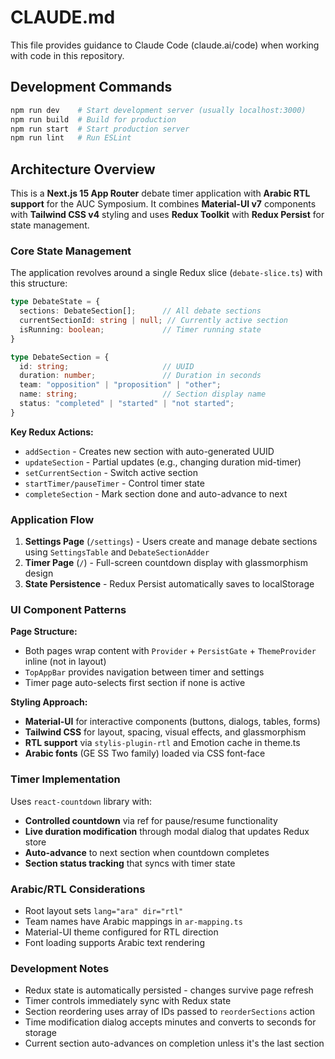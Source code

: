 # CLAUDE.md

This file provides guidance to Claude Code (claude.ai/code) when working with code in this repository.

## Development Commands

```bash
npm run dev    # Start development server (usually localhost:3000)
npm run build  # Build for production
npm run start  # Start production server
npm run lint   # Run ESLint
```

## Architecture Overview

This is a **Next.js 15 App Router** debate timer application with **Arabic RTL support** for the AUC Symposium. It combines **Material-UI v7** components with **Tailwind CSS v4** styling and uses **Redux Toolkit** with **Redux Persist** for state management.

### Core State Management

The application revolves around a single Redux slice (`debate-slice.ts`) with this structure:

```typescript
type DebateState = {
  sections: DebateSection[];      // All debate sections
  currentSectionId: string | null; // Currently active section
  isRunning: boolean;             // Timer running state
}

type DebateSection = {
  id: string;                     // UUID
  duration: number;               // Duration in seconds
  team: "opposition" | "proposition" | "other";
  name: string;                   // Section display name
  status: "completed" | "started" | "not started";
}
```

**Key Redux Actions:**
- `addSection` - Creates new section with auto-generated UUID
- `updateSection` - Partial updates (e.g., changing duration mid-timer)
- `setCurrentSection` - Switch active section
- `startTimer/pauseTimer` - Control timer state
- `completeSection` - Mark section done and auto-advance to next

### Application Flow

1. **Settings Page** (`/settings`) - Users create and manage debate sections using `SettingsTable` and `DebateSectionAdder`
2. **Timer Page** (`/`) - Full-screen countdown display with glassmorphism design
3. **State Persistence** - Redux Persist automatically saves to localStorage

### UI Component Patterns

**Page Structure:**
- Both pages wrap content with `Provider` + `PersistGate` + `ThemeProvider` inline (not in layout)
- `TopAppBar` provides navigation between timer and settings
- Timer page auto-selects first section if none is active

**Styling Approach:**
- **Material-UI** for interactive components (buttons, dialogs, tables, forms)
- **Tailwind CSS** for layout, spacing, visual effects, and glassmorphism
- **RTL support** via `stylis-plugin-rtl` and Emotion cache in theme.ts
- **Arabic fonts** (GE SS Two family) loaded via CSS font-face

### Timer Implementation

Uses `react-countdown` library with:
- **Controlled countdown** via ref for pause/resume functionality
- **Live duration modification** through modal dialog that updates Redux store
- **Auto-advance** to next section when countdown completes
- **Section status tracking** that syncs with timer state

### Arabic/RTL Considerations

- Root layout sets `lang="ara" dir="rtl"`
- Team names have Arabic mappings in `ar-mapping.ts`
- Material-UI theme configured for RTL direction
- Font loading supports Arabic text rendering

### Development Notes

- Redux state is automatically persisted - changes survive page refresh
- Timer controls immediately sync with Redux state
- Section reordering uses array of IDs passed to `reorderSections` action
- Time modification dialog accepts minutes and converts to seconds for storage
- Current section auto-advances on completion unless it's the last section